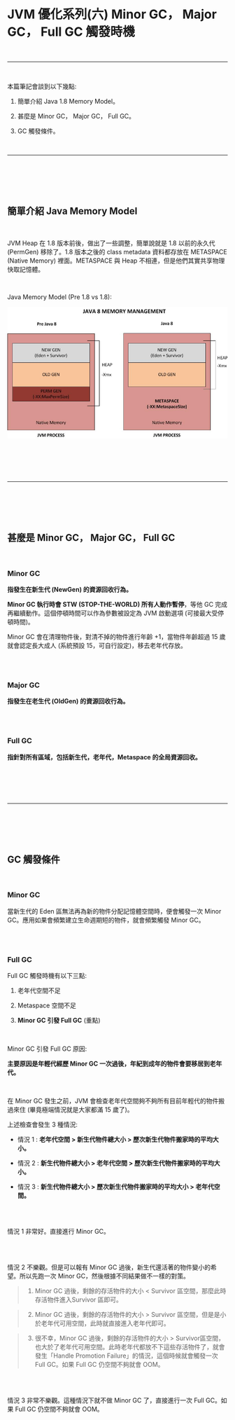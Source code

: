 # JVM 優化系列(六) Minor GC， Major GC， Full GC 觸發時機

<br>

---

<br>

本篇筆記會談到以下幾點:

1. 簡單介紹 Java 1.8 Memory Model。

2. 甚麼是 Minor GC， Major GC， Full GC。

3. GC 觸發條件。

<br>

---

<br>
<br>
<br>
<br>

## 簡單介紹 Java Memory Model

<br>

JVM Heap 在 1.8 版本前後，做出了一些調整，簡單說就是 1.8 以前的永久代 (PermGen) 移除了。1.8 版本之後的 class metadata 資料都存放在 METASPACE (Native Memory) 裡面。METASPACE 與 Heap 不相連，但是他們其實共享物理快取記憶體。

<br>

Java Memory Model (Pre 1.8 vs 1.8):

![heap](imgs/Java8-heap.jpg)

<br>
<br>
<br>
<br>

---

<br>
<br>
<br>
<br>

## 甚麼是 Minor GC， Major GC， Full GC

<br>

### Minor GC

__指發生在新生代 (NewGen) 的資源回收行為。__

__Minor GC 執行時會 STW (STOP-THE-WORLD) 所有人動作暫停__，等他 GC 完成再繼續動作。這個停頓時間可以作為參數被設定為 JVM 啟動選項 (可接最大受停頓時間)。

Minor GC 會在清理物件後，對清不掉的物件進行年齡 +1，當物件年齡超過 15 歲就會認定長大成人 (系統預設 15，可自行設定)，移去老年代存放。

<br>
<br>

### Major GC

__指發生在老生代 (OldGen) 的資源回收行為。__

<br>
<br>

### Full GC

__指針對所有區域，包括新生代，老年代，Metaspace 的全局資源回收。__ 

<br>
<br>
<br>
<br>

---

<br>
<br>
<br>
<br>

## GC 觸發條件

<br>

### Minor GC 

當新生代的 Eden 區無法再為新的物件分配記憶體空間時，便會觸發一次 Minor GC。應用如果會頻繁建立生命週期短的物件，就會頻繁觸發 Minor GC。

<br>
<br>

### Full GC 

Full GC 觸發時機有以下三點:

1. 老年代空間不足

2. Metaspace 空間不足

3. __Minor GC 引發 Full GC__ (重點)

<br>

Minor GC 引發 Full GC 原因:

__主要原因是年輕代經歷 Minor GC 一次過後，年紀到成年的物件會要移居到老年代。__

<br>

在 Minor GC 發生之前，JVM 會檢查老年代空間夠不夠所有目前年輕代的物件搬過來住 (畢竟極端情況就是大家都滿 15 歲了)。

上述檢查會發生 3 種情況:

* 情況 1 : __老年代空間 > 新生代物件總大小 > 歷次新生代物件搬家時的平均大小。__

* 情況 2 : __新生代物件總大小 > 老年代空間 > 歷次新生代物件搬家時的平均大小。__

* 情況 3 : __新生代物件總大小 > 歷次新生代物件搬家時的平均大小 > 老年代空間。__

<br>
<br>

情況 1 非常好。直接進行 Minor GC。

<br>
<br>

情況 2 不樂觀。但是可以報有 Minor GC 過後，新生代還活著的物件變小的希望。所以先跑一次 Minor GC，然後根據不同結果做不一樣的對策。

>1. Minor GC 過後，剩餘的存活物件的大小 < Survivor 區空間，那麼此時存活物件進入Survivor 區即可。

>2. Minor GC 過後，剩餘的存活物件的大小 > Survivor 區空間，但是是小於老年代可用空間，此時就直接進入老年代即可。

>3. 很不幸，Minor GC 過後，剩餘的存活物件的大小 > Survivor區空間，也大於了老年代可用空間。此時老年代都放不下這些存活物件了，就會發生「Handle Promotion Failure」的情況，這個時候就會觸發一次 Full GC。如果 Full GC 仍空間不夠就會 OOM。


<br>
<br>

情況 3 非常不樂觀。這種情況下就不做 Minor GC 了，直接進行一次 Full GC。如果 Full GC 仍空間不夠就會 OOM。


